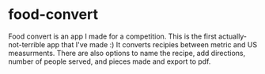 # food-convert
Food convert is an app I made for a competition. This is the first actually-not-terrible app that I've made :) It converts recipies between metric and US measurments. There are also options to name the recipe, add directions, number of people served, and pieces made and export to pdf.
